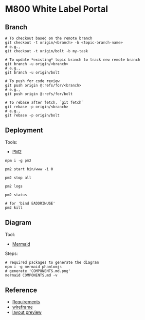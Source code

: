 # M800 White Label Portal

## Branch

```
# To checkout based on the remote branch
git checkout -t origin/<branch> -b <topic-branch-name>
# e.g.,
git checkout -t origin/bolt -b my-task

# To update *existing* topic branch to track new remote branch
git branch -u origin/<branch>
# e.g.,
git branch -u origin/bolt

# To push for code review
git push origin @:refs/for/<branch>
# e.g.,
git push origin @:refs/for/bolt

# To rebase after fetch, `git fetch`
git rebase -p origin/<branch>
# e.g.,
git rebase -p origin/bolt
```

## Deployment

Tools:

- [PM2](https://github.com/Unitech/pm2)

```
npm i -g pm2

pm2 start bin/www -i 0

pm2 stop all

pm2 logs

pm2 status

# for 'bind EADDRINUSE'
pm2 kill
```

## Diagram

Tool:

- [Mermaid](https://github.com/knsv/mermaid)

Steps:

```
# required packages to generate the diagram
npm i -g mermaid phantomjs
# generate 'COMPONENTS.md.png'
mermaid COMPONENTS.md -v
```

## Reference

- [Requirements](http://issuetracking.maaii.com:8090/display/MAAIIPR/WL+Portal+Requirements)
- [wireframe](http://192.168.118.63/~louislam/m800-white-label-portal-v2/)
- [layout preview](http://issuetracking.maaii.com:8080/browse/UMWP-45)


